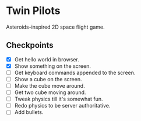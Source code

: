# Twin Pilots
Asteroids-inspired 2D space flight game.

## Checkpoints
- [x] Get hello world in browser.
- [x] Show something on the screen.
- [ ] Get keyboard commands appended to the screen.
- [ ] Show a cube on the screen.
- [ ] Make the cube move around.
- [ ] Get two cube moving around.
- [ ] Tweak physics till it's somewhat fun.
- [ ] Redo physics to be server authoritative.
- [ ] Add bullets.
